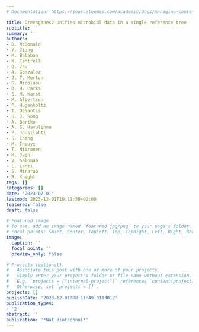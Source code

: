 ```yaml
---
# Documentation: https://sourcethemes.com/academic/docs/managing-content/

title: Greengenes2 unifies microbial data in a single reference tree
subtitle: ''
summary: ''
authors:
- D. McDonald
- Y. Jiang
- M. Balaban
- K. Cantrell
- Q. Zhu
- A. Gonzalez
- J. T. Morton
- G. Nicolaou
- D. H. Parks
- S. M. Karst
- M. Albertsen
- P. Hugenholtz
- T. DeSantis
- S. J. Song
- A. Bartko
- A. S. Havulinna
- P. Jousilahti
- S. Cheng
- M. Inouye
- T. Niiranen
- M. Jain
- V. Salomaa
- L. Lahti
- S. Mirarab
- R. Knight
tags: []
categories: []
date: '2023-07-01'
lastmod: 2023-12-01T10:11:50+02:00
featured: false
draft: false

# Featured image
# To use, add an image named `featured.jpg/png` to your page's folder.
# Focal points: Smart, Center, TopLeft, Top, TopRight, Left, Right, BottomLeft, Bottom, BottomRight.
image:
  caption: ''
  focal_point: ''
  preview_only: false

# Projects (optional).
#   Associate this post with one or more of your projects.
#   Simply enter your project's folder or file name without extension.
#   E.g. `projects = ["internal-project"]` references `content/project/deep-learning/index.md`.
#   Otherwise, set `projects = []`.
projects: []
publishDate: '2023-12-01T08:11:49.311301Z'
publication_types:
- '2'
abstract: ''
publication: '*Nat Biotechnol*'
---
```

